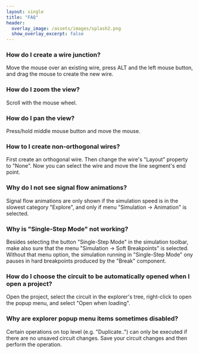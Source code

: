 ```yaml
---
layout: single
title: "FAQ"
header:
  overlay_image: /assets/images/splash2.png
  show_overlay_excerpt: false
---
```


### How do I create a wire junction?

Move the mouse over an existing wire, press ALT and the left mouse button, and drag the mouse to create the new wire.

### How do I zoom the view?

Scroll with the mouse wheel.

### How do I pan the view?

Press/hold middle mouse button and move the mouse.

### How to I create non-orthogonal wires?

First create an orthogonal wire. Then change the wire's "Layout" property to "None". Now you can select the wire and move the line segment's end point.

### Why do I not see signal flow animations?

Signal flow animations are only shown if the simulation speed is in the slowest category "Explore", and only if menu "Simulation -> Animation" is selected.

### Why is "Single-Step Mode" not working?

Besides selecting the button "Single-Step Mode" in the simulation toolbar, make also sure
that the menu "Simulation -> Soft Breakpoints" is selected. Without that menu option, the
simulation running in "Single-Step Mode" ony pauses in hard breakpoints produced by
the "Break" component.

### How do I choose the circuit to be automatically opened when I open a project?

Open the project, select the circuit in the explorer's tree, right-click to open the
popup menu, and select "Open when loading".

### Why are explorer popup menu items sometimes disabled?

Certain operations on top level (e.g. "Duplicate..") can only be executed if there are no unsaved circuit changes. Save your circuit changes and then perform the operation.
